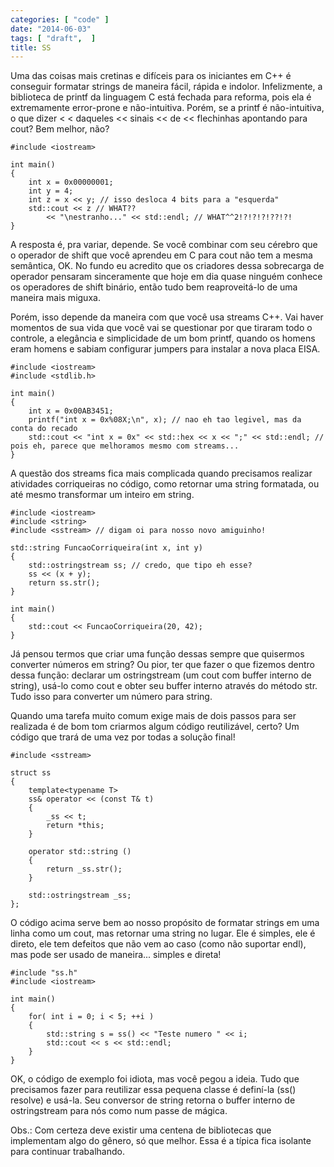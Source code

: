 ```yaml
---
categories: [ "code" ]
date: "2014-06-03"
tags: [ "draft",  ]
title: SS
---
```

Uma das coisas mais cretinas e difíceis para os iniciantes em C++ é conseguir formatar strings de maneira fácil, rápida e indolor. Infelizmente, a biblioteca de printf da linguagem C está fechada para reforma, pois ela é extremamente error-prone e não-intuitiva. Porém, se a printf é não-intuitiva, o que dizer < < daqueles << sinais << de << flechinhas apontando para cout? Bem melhor, não?

    #include <iostream>
    
    int main()
    {
        int x = 0x00000001;
        int y = 4;
        int z = x << y; // isso desloca 4 bits para a "esquerda"
        std::cout << z // WHAT??
            << "\nestranho..." << std::endl; // WHAT^^2!?!?!?!??!?!
    }
    


A resposta é, pra variar, depende. Se você combinar com seu cérebro que o operador de shift que você aprendeu em C para cout não tem a mesma semântica, OK. No fundo eu acredito que os criadores dessa sobrecarga de operador pensaram sinceramente que hoje em dia quase ninguém conhece os operadores de shift binário, então tudo bem reaproveitá-lo de uma maneira mais miguxa.

Porém, isso depende da maneira com que você usa streams C++. Vai haver momentos de sua vida que você vai se questionar por que tiraram todo o controle, a elegância e simplicidade de um bom printf, quando os homens eram homens e sabiam configurar jumpers para instalar a nova placa EISA.

    #include <iostream>
    #include <stdlib.h>
    
    int main()
    {
        int x = 0x00AB3451;
        printf("int x = 0x%08X;\n", x); // nao eh tao legivel, mas da conta do recado
        std::cout << "int x = 0x" << std::hex << x << ";" << std::endl; // pois eh, parece que melhoramos mesmo com streams...
    }
    



A questão dos streams fica mais complicada quando precisamos realizar atividades corriqueiras no código, como retornar uma string formatada, ou até mesmo transformar um inteiro em string.

    #include <iostream>
    #include <string>
    #include <sstream> // digam oi para nosso novo amiguinho!
    
    std::string FuncaoCorriqueira(int x, int y)
    {
        std::ostringstream ss; // credo, que tipo eh esse?
        ss << (x + y);
        return ss.str();
    }
    
    int main()
    {
        std::cout << FuncaoCorriqueira(20, 42);
    }
    

Já pensou termos que criar uma função dessas sempre que quisermos converter números em string? Ou pior, ter que fazer o que fizemos dentro dessa função: declarar um ostringstream (um cout com buffer interno de string), usá-lo como cout e obter seu buffer interno através do método str. Tudo isso para converter um número para string.

Quando uma tarefa muito comum exige mais de dois passos para ser realizada é de bom tom criarmos algum código reutilizável, certo? Um código que trará de uma vez por todas a solução final!


    #include <sstream>
    
    struct ss
    {
        template<typename T>
        ss& operator << (const T& t)
        {
            _ss << t; 
            return *this;
        }
        
        operator std::string ()
        { 
            return _ss.str();
        }
    
        std::ostringstream _ss;
    };
    

O código acima serve bem ao nosso propósito de formatar strings em uma linha como um cout, mas retornar uma string no lugar. Ele é simples, ele é direto, ele tem defeitos que não vem ao caso (como não suportar endl), mas pode ser usado de maneira... simples e direta!

    #include "ss.h"
    #include <iostream>
    
    int main()
    {
        for( int i = 0; i < 5; ++i )
        {
            std::string s = ss() << "Teste numero " << i;
            std::cout << s << std::endl;
        }
    }
    

OK, o código de exemplo foi idiota, mas você pegou a ideia. Tudo que precisamos fazer para reutilizar essa pequena classe é definí-la (ss() resolve) e usá-la. Seu conversor de string retorna o buffer interno de ostringstream para nós como num passe de mágica.

Obs.: Com certeza deve existir uma centena de bibliotecas que implementam algo do gênero, só que melhor. Essa é a típica fica isolante para continuar trabalhando.

